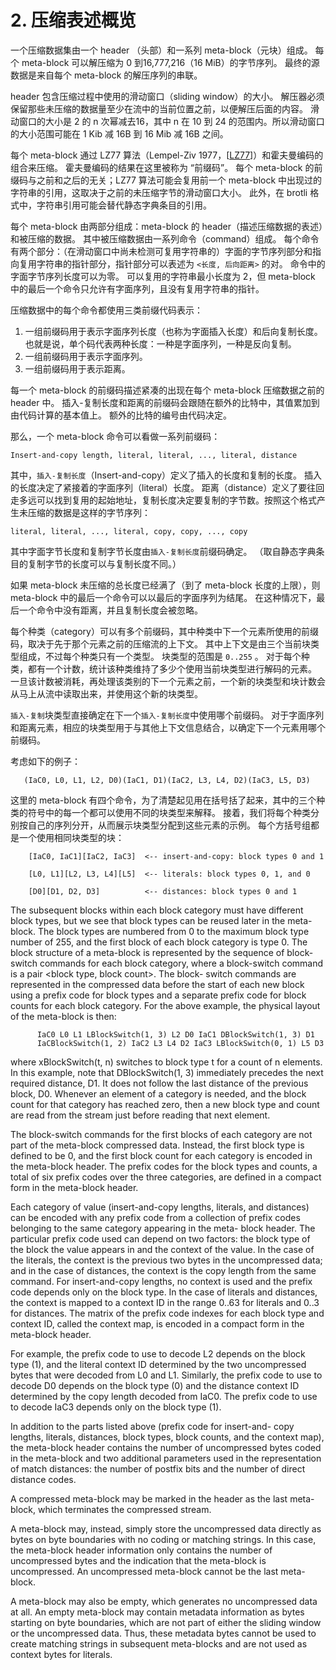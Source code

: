 # 2. 压缩表述概览

一个压缩数据集由一个 header （头部）和一系列 meta-block（元块）组成。 每个 meta-block 可以解压缩为 0 到16,777,216（16 MiB）的字节序列。 最终的源数据是来自每个 meta-block 的解压序列的串联。

header 包含压缩过程中使用的滑动窗口（sliding window）的大小。 解压器必须保留那些未压缩的数据量至少在流中的当前位置之前，以便解压后面的内容。 滑动窗口的大小是 2 的 n 次幂减去16，其中 n 在 10 到 24 的范围内。所以滑动窗口的大小范围可能在 1 Kib 减 16B 到 16 Mib 减 16B 之间。

每个 meta-block 通过 LZ77 算法（Lempel-Ziv 1977，\[[LZ77](https://tools.ietf.org/html/rfc7932#ref-LZ77)\]）和霍夫曼编码的组合来压缩。 霍夫曼编码的结果在这里被称为 “前缀码”。 每个 meta-block 的前缀码与之前和之后的无关；LZ77 算法可能会复用前一个 meta-block 中出现过的字符串的引用，这取决于之前的未压缩字节的滑动窗口大小。 此外，在 brotli 格式中，字符串引用可能会替代静态字典条目的引用。

每个 meta-block 由两部分组成：meta-block 的 header（描述压缩数据的表述）和被压缩的数据。 其中被压缩数据由一系列命令（command）组成。 每个命令有两个部分：（在滑动窗口中尚未检测可复用字符串的）字面的字节序列部分和指向复用字符串的指针部分，指针部分可以表述为 `<长度, 后向距离>` 的对。 命令中的字面字节序列长度可以为零。 可以复用的字符串最小长度为 2，但 meta-block 中的最后一个命令只允许有字面序列，且没有复用字符串的指针。

压缩数据中的每个命令都使用三类前缀代码表示：

1. 一组前缀码用于表示字面序列长度（也称为字面插入长度）和后向复制长度。 也就是说，单个码代表两种长度：一种是字面序列，一种是反向复制。
2. 一组前缀码用于表示字面序列。
3. 一组前缀码用于表示距离。

每一个 meta-block 的前缀码描述紧凑的出现在每个 meta-block 压缩数据之前的 header 中。 插入-复制长度和距离的前缀码会跟随在额外的比特中，其值累加到由代码计算的基本值上。 额外的比特的编号由代码决定。

那么，一个 meta-block 命令可以看做一系列前缀码：

```
Insert-and-copy length, literal, literal, ..., literal, distance
```

其中，`插入-复制长度`（Insert-and-copy）定义了插入的长度和复制的长度。 插入的长度决定了紧接着的字面序列（literal）长度。 距离（distance）定义了要往回走多远可以找到复用的起始地址，复制长度决定要复制的字节数。按照这个格式产生未压缩的数据是这样的字节序列：

```
literal, literal, ..., literal, copy, copy, ..., copy
```

其中字面字节长度和复制字节长度由`插入-复制长度`前缀码确定。 （取自静态字典条目的复制字节的长度可以与复制长度不同。）

如果 meta-block 未压缩的总长度已经满了（到了 meta-block 长度的上限），则 meta-block 中的最后一个命令可以以最后的字面序列为结尾。 在这种情况下，最后一个命令中没有距离，并且复制长度会被忽略。

每个种类（category）可以有多个前缀码，其中种类中下一个元素所使用的前缀码，取决于先于那个元素之前的压缩流的上下文。 其中上下文是由三个当前块类型组成，不过每个种类只有一个类型。 块类型的范围是 `0..255` 。 对于每个种类，都有一个计数，统计该种类维持了多少个使用当前块类型进行解码的元素。 一旦该计数被消耗，再处理该类别的下一个元素之前，一个新的块类型和块计数会从马上从流中读取出来，并使用这个新的块类型。

`插入-复制`块类型直接确定在下一个`插入-复制长度`中使用哪个前缀码。 对于字面序列和距离元素，相应的块类型用于与其他上下文信息结合，以确定下一个元素用哪个前缀码。

考虑如下的例子：

```
   (IaC0, L0, L1, L2, D0)(IaC1, D1)(IaC2, L3, L4, D2)(IaC3, L5, D3)
```

这里的 meta-block 有四个命令，为了清楚起见用在括号括了起来，其中的三个种类的符号中的每一个都可以使用不同的块类型来解释。 接着，我们将每个种类分别按自己的序列分开，从而展示块类型分配到这些元素的示例。 每个方括号组都是一个使用相同块类型的块：

```
    [IaC0, IaC1][IaC2, IaC3]  <-- insert-and-copy: block types 0 and 1

    [L0, L1][L2, L3, L4][L5]  <-- literals: block types 0, 1, and 0

    [D0][D1, D2, D3]          <-- distances: block types 0 and 1
```

The subsequent blocks within each block category must have different block types, but we see that block types can be reused later in the meta-block.  The block types are numbered from 0 to the maximum block type number of 255, and the first block of each block category is type 0.  The block structure of a meta-block is represented by the sequence of block-switch commands for each block category, where a block-switch command is a pair &lt;block type, block count&gt;.  The block- switch commands are represented in the compressed data before the start of each new block using a prefix code for block types and a separate prefix code for block counts for each block category.  For the above example, the physical layout of the meta-block is then:

```
      IaC0 L0 L1 LBlockSwitch(1, 3) L2 D0 IaC1 DBlockSwitch(1, 3) D1
      IaCBlockSwitch(1, 2) IaC2 L3 L4 D2 IaC3 LBlockSwitch(0, 1) L5 D3
```

where xBlockSwitch\(t, n\) switches to block type t for a count of n elements.  In this example, note that DBlockSwitch\(1, 3\) immediately precedes the next required distance, D1.  It does not follow the last distance of the previous block, D0.  Whenever an element of a category is needed, and the block count for that category has reached zero, then a new block type and count are read from the stream just before reading that next element.

The block-switch commands for the first blocks of each category are not part of the meta-block compressed data.  Instead, the first block type is defined to be 0, and the first block count for each category is encoded in the meta-block header.  The prefix codes for the block types and counts, a total of six prefix codes over the three categories, are defined in a compact form in the meta-block header.

Each category of value \(insert-and-copy lengths, literals, and distances\) can be encoded with any prefix code from a collection of prefix codes belonging to the same category appearing in the meta- block header.  The particular prefix code used can depend on two factors: the block type of the block the value appears in and the context of the value.  In the case of the literals, the context is the previous two bytes in the uncompressed data; and in the case of distances, the context is the copy length from the same command.  For insert-and-copy lengths, no context is used and the prefix code depends only on the block type.  In the case of literals and distances, the context is mapped to a context ID in the range 0..63 for literals and 0..3 for distances.  The matrix of the prefix code indexes for each block type and context ID, called the context map, is encoded in a compact form in the meta-block header.

For example, the prefix code to use to decode L2 depends on the block type \(1\), and the literal context ID determined by the two uncompressed bytes that were decoded from L0 and L1.  Similarly, the prefix code to use to decode D0 depends on the block type \(0\) and the distance context ID determined by the copy length decoded from IaC0. The prefix code to use to decode IaC3 depends only on the block type \(1\).

In addition to the parts listed above \(prefix code for insert-and- copy lengths, literals, distances, block types, block counts, and the context map\), the meta-block header contains the number of uncompressed bytes coded in the meta-block and two additional parameters used in the representation of match distances: the number of postfix bits and the number of direct distance codes.

A compressed meta-block may be marked in the header as the last meta- block, which terminates the compressed stream.

A meta-block may, instead, simply store the uncompressed data directly as bytes on byte boundaries with no coding or matching strings.  In this case, the meta-block header information only contains the number of uncompressed bytes and the indication that the meta-block is uncompressed.  An uncompressed meta-block cannot be the last meta-block.

A meta-block may also be empty, which generates no uncompressed data at all.  An empty meta-block may contain metadata information as bytes starting on byte boundaries, which are not part of either the sliding window or the uncompressed data.  Thus, these metadata bytes cannot be used to create matching strings in subsequent meta-blocks and are not used as context bytes for literals.

